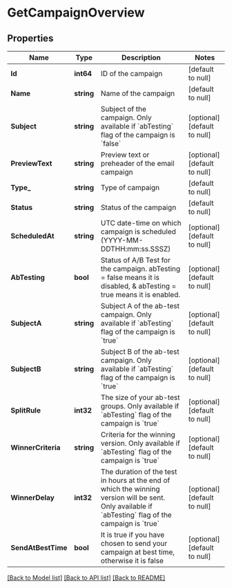 # GetCampaignOverview

## Properties
Name | Type | Description | Notes
------------ | ------------- | ------------- | -------------
**Id** | **int64** | ID of the campaign | [default to null]
**Name** | **string** | Name of the campaign | [default to null]
**Subject** | **string** | Subject of the campaign. Only available if &#x60;abTesting&#x60; flag of the campaign is &#x60;false&#x60; | [optional] [default to null]
**PreviewText** | **string** | Preview text or preheader of the email campaign | [optional] [default to null]
**Type_** | **string** | Type of campaign | [default to null]
**Status** | **string** | Status of the campaign | [default to null]
**ScheduledAt** | **string** | UTC date-time on which campaign is scheduled (YYYY-MM-DDTHH:mm:ss.SSSZ) | [optional] [default to null]
**AbTesting** | **bool** | Status of A/B Test for the campaign. abTesting &#x3D; false means it is disabled, &amp; abTesting &#x3D; true means it is enabled. | [optional] [default to null]
**SubjectA** | **string** | Subject A of the ab-test campaign. Only available if &#x60;abTesting&#x60; flag of the campaign is &#x60;true&#x60; | [optional] [default to null]
**SubjectB** | **string** | Subject B of the ab-test campaign. Only available if &#x60;abTesting&#x60; flag of the campaign is &#x60;true&#x60; | [optional] [default to null]
**SplitRule** | **int32** | The size of your ab-test groups. Only available if &#x60;abTesting&#x60; flag of the campaign is &#x60;true&#x60; | [optional] [default to null]
**WinnerCriteria** | **string** | Criteria for the winning version. Only available if &#x60;abTesting&#x60; flag of the campaign is &#x60;true&#x60; | [optional] [default to null]
**WinnerDelay** | **int32** | The duration of the test in hours at the end of which the winning version will be sent. Only available if &#x60;abTesting&#x60; flag of the campaign is &#x60;true&#x60; | [optional] [default to null]
**SendAtBestTime** | **bool** | It is true if you have chosen to send your campaign at best time, otherwise it is false | [optional] [default to null]

[[Back to Model list]](../README.md#documentation-for-models) [[Back to API list]](../README.md#documentation-for-api-endpoints) [[Back to README]](../README.md)


